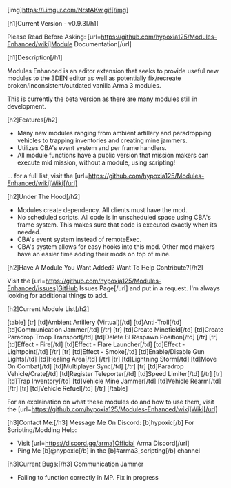 [img]https://i.imgur.com/NrstAKw.gif[/img]

[h1]Current Version - v0.9.3[/h1]

Please Read Before Asking: [url=https://github.com/hypoxia125/Modules-Enhanced/wiki]Module Documentation[/url]

[h1]Description[/h1]

Modules Enhanced is an editor extension that seeks to provide useful new modules to the 3DEN editor as well as potentially fix/recreate broken/inconsistent/outdated vanilla Arma 3 modules.

This is currently the beta version as there are many modules still in development.

[h2]Features[/h2]
- Many new modules ranging from ambient artillery and paradropping vehicles to trapping inventories and creating mine jammers.
- Utilizes CBA's event system and per frame handlers.
- All module functions have a public version that mission makers can execute mid mission, without a module, using scripting!

... for a full list, visit the [url=https://github.com/hypoxia125/Modules-Enhanced/wiki]Wiki[/url]

[h2]Under The Hood[/h2]
- Modules create dependency. All clients must have the mod.
- No scheduled scripts. All code is in unscheduled space using CBA's frame system. This makes sure that code is executed exactly when its needed.
- CBA's event system instead of remoteExec.
- CBA's system allows for easy hooks into this mod. Other mod makers have an easier time adding their mods on top of mine.

[h2]Have A Module You Want Added? Want To Help Contribute?[/h2]

Visit the [url=https://github.com/hypoxia125/Modules-Enhanced/issues]GitHub Issues Page[/url] and put in a request. I'm always looking for additional things to add.

[h2]Current Module List[/h2]

[table]
    [tr]
        [td]Ambient Artillery (Virtual)[/td]
        [td]Anti-Troll[/td]
        [td]Communication Jammer[/td]
    [/tr]
    [tr]
        [td]Create Minefield[/td]
        [td]Create Paradrop Troop Transport[/td]
        [td]Delete BI Respawn Position[/td]
    [/tr]
    [tr]
        [td]Effect - Fire[/td]
        [td]Effect - Flare Launcher[/td]
        [td]Effect - Lightpoint[/td]
    [/tr]
    [tr]
        [td]Effect - Smoke[/td]
        [td]Enable/Disable Gun Lights[/td]
        [td]Healing Area[/td]
    [/tr]
    [tr]
        [td]Lightning Storm[/td]
        [td]Move On Combat[/td]
        [td]Multiplayer Sync[/td]
    [/tr]
    [tr]
        [td]Paradrop Vehicle/Crate[/td]
        [td]Register Teleporter[/td]
        [td]Speed Limiter[/td]
    [/tr]
    [tr]
        [td]Trap Inventory[/td]
        [td]Vehicle Mine Jammer[/td]
        [td]Vehicle Rearm[/td]
    [/tr]
    [tr]
        [td]Vehicle Refuel[/td]
    [/tr]
[/table]

For an explaination on what these modules do and how to use them, visit the [url=https://github.com/hypoxia125/Modules-Enhanced/wiki]Wiki[/url]

[h3]Contact Me:[/h3]
Message Me On Discord: [b]hypoxic[/b]
For Scripting/Modding Help:
- Visit [url=https://discord.gg/arma]Official Arma Discord[/url]
- Ping Me [b]@hypoxic[/b] in the [b]#arma3_scripting[/b] channel

[h3]Current Bugs:[/h3]
Communication Jammer
- Failing to function correctly in MP. Fix in progress